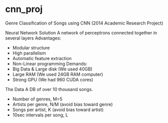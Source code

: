 # cnn_proj
Genre Classification of Songs using CNN (2014 Academic Research Project)

Neural Network Solution
A network of perceptrons connected together in several layers
Advantages:
- Modular structure
- High parallelism
- Automatic feature extraction 
- Non-Linear programming
Demands:
- Big Data & Large disk (We used 40GB)
- Large RAM (We used 24GB RAM computer)
- Strong GPU (We had 960 CUDA cores)

The Data
A DB of over 10 thousand songs.
- Number of genres, M=5
- Artists per genre, N/M (avoid bias toward genre)
- Songs per artist, K (avoid bias toward artist)
- 10sec intervals per song, L
